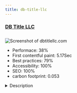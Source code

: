 ```yaml
---
title: db-title-llc
---
```


<div style="height: 3rem">
  <a href="https://dbtitlellc.com/"><h3>DB Title LLC</h3></a>
</div>
<img loading="lazy" src="/images/thumbs/dbtitlellc.com.jpg" alt="Screenshot of dbtitlellc.com" />
<ul>
  <li>Performace: 38%</li>
  <li>
    First contentful paint:
    5.17Sec
  </li>
  <li>Best practices: 79%</li>
  <li>Accessibility: 100%</li>
  <li>SEO: 100%</li>
  <li>carbon footprint: 0.053</li>
</ul>
<details>
  <summary>Description</summary>
  <p>DB Title LLC is a law firm based in Virginia that specializes in title insurance and realtor education. They have recently kicked up their marketing strategies and pushed to update their website in order to stay competitive in a region with a lot of competition in the industry.The website serves as a focal point for all of the DB Title LLC marketing material (emails, newsletters, brochures, radio ads, etc.). All other material should be designed like and point back to the website. For this reason, extra time was invested in design and user experience. It should be easy for any type of visitor to find the information they need and proceed to buying products.</p>
</details>

